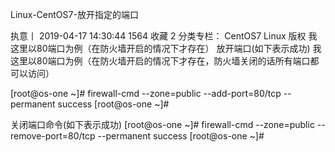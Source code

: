 Linux-CentOS7-放开指定的端口

执意丨 2019-04-17 14:30:44  1564  收藏 2
分类专栏： CentOS7 Linux
版权
我这里以80端口为例（在防火墙开启的情况下才存在）
放开端口(如下表示成功)
我这里以80端口为例（在防火墙开启的情况下才存在，防火墙关闭的话所有端口都可以访问）

[root@os-one ~]# firewall-cmd --zone=public --add-port=80/tcp --permanent
success
[root@os-one ~]# 

关闭端口命令(如下表示成功)
[root@os-one ~]# firewall-cmd --zone=public --remove-port=80/tcp --permanent
success
[root@os-one ~]# 